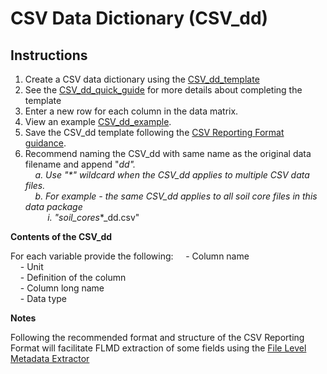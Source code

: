# CSV Data Dictionary (CSV_dd)

## Instructions

1. Create a CSV data dictionary using the [CSV_dd_template]()  
2. See the [CSV_dd_quick_guide](csv+dd_quick_guide.md) for more details about completing the template  
3. Enter a new row for each column in the data matrix.  
4. View an example [CSV_dd_example](csv_dd_example.md).  
5. Save the CSV_dd template following the [CSV Reporting Format guidance]().  
6. Recommend naming the CSV_dd with same name as the original data filename and append "_dd".  
&nbsp;&nbsp;&nbsp;&nbsp;a. Use "*" wildcard when the CSV_dd applies to multiple CSV data files.  
&nbsp;&nbsp;&nbsp;&nbsp;b. For example - the same CSV_dd applies to all soil core files in this data package  
&nbsp;&nbsp;&nbsp;&nbsp;&nbsp;&nbsp;&nbsp;&nbsp; i. "soil_cores_*_dd.csv"

**Contents of the CSV_dd**

For each variable provide the following:
&nbsp;&nbsp;&nbsp;&nbsp;- Column name  
&nbsp;&nbsp;&nbsp;&nbsp;- Unit  
&nbsp;&nbsp;&nbsp;&nbsp;- Definition of the column  
&nbsp;&nbsp;&nbsp;&nbsp;- Column long name  
&nbsp;&nbsp;&nbsp;&nbsp;- Data type  




**Notes**

Following the recommended format and structure of the CSV Reporting Format will facilitate FLMD extraction of some fields using the [File Level Metadata Extractor](https://code.ornl.gov/ngee-arctic/ess-dive-meta)
